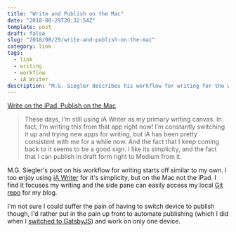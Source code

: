 ```yaml
---
title: "Write and Publish on the Mac"
date: "2018-08-29T20:32:54Z"
template: post
draft: false
slug: "2018/08/29/write-and-publish-on-the-mac"
category: link
tags:
  - link
  - writing
  - workflow
  - iA Writer
description: "M.G. Siegler describes his workflow for writing for the web"
---
```


[Write on the iPad, Publish on the Mac](https://500ish.com/write-on-the-ipad-publish-on-the-mac-363a4272ed5b)

> These days, I’m still using iA Writer as my primary writing canvas. In fact, I’m writing this from that app right now! I’m constantly switching it up and trying new apps for writing, but iA has been pretty consistent with me for a while now. And the fact that I keep coming back to it seems to be a good sign. I like its simplicity, and the fact that I can publish in draft form right to Medium from it.

M.G. Siegler's post on his workflow for writing starts off similar to my own. I too enjoy using [iA Writer](https://ia.net/writer) for it's simplicity, but on the Mac not the iPad. I find it focuses my writing and the side pane can easily access my local [Git repo](https://github.com/andrewjamesford/andrewford-co-nz-gatsby) for my blog.

I'm not sure I could suffer the pain of having to switch device to publish though, I'd rather put in the pain up front to automate publishing (which I did when I [switched to GatsbyJS](https://andrewford.co.nz/2018/05/03/wordpress-to-gatsbyjs)) and work on only one device.
